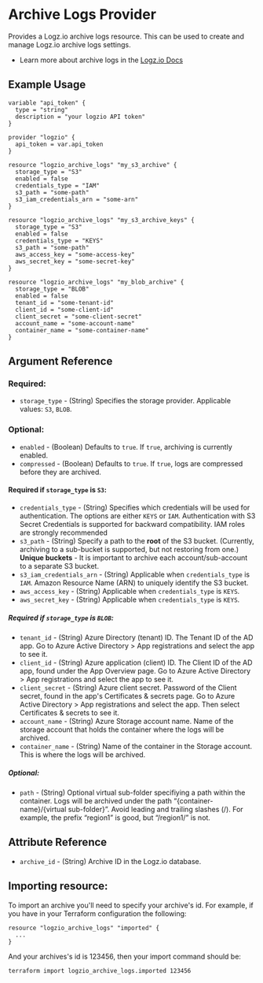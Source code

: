 # Archive Logs Provider

Provides a Logz.io archive logs resource. This can be used to create and manage Logz.io archive logs settings.

* Learn more about archive logs in the [Logz.io Docs](https://docs.logz.io/api/#tag/Archive-logs)

## Example Usage

```hcl
variable "api_token" {
  type = "string"
  description = "your logzio API token"
}

provider "logzio" {
  api_token = var.api_token
}

resource "logzio_archive_logs" "my_s3_archive" {
  storage_type = "S3"
  enabled = false
  credentials_type = "IAM"
  s3_path = "some-path"
  s3_iam_credentials_arn = "some-arn"
}

resource "logzio_archive_logs" "my_s3_archive_keys" {
  storage_type = "S3"
  enabled = false
  credentials_type = "KEYS"
  s3_path = "some-path"
  aws_access_key = "some-access-key"
  aws_secret_key = "some-secret-key"
}

resource "logzio_archive_logs" "my_blob_archive" {
  storage_type = "BLOB"
  enabled = false
  tenant_id = "some-tenant-id"
  client_id = "some-client-id"
  client_secret = "some-client-secret"
  account_name = "some-account-name"
  container_name = "some-container-name"
}

```

## Argument Reference

### Required:
* `storage_type` - (String) Specifies the storage provider. Applicable values: `S3`, `BLOB`.

### Optional:
* `enabled` - (Boolean) Defaults to `true`. If `true`, archiving is currently enabled.
* `compressed` - (Boolean) Defaults to `true`. If `true`, logs are compressed before they are archived.

#### Required if `storage_type` is `S3`:

* `credentials_type` - (String) Specifies which credentials will be used for authentication.
The options are either `KEYS` or `IAM`. Authentication with S3 Secret Credentials is supported for backward compatibility.
IAM roles are strongly recommended
* `s3_path` - (String) Specify a path to the **root** of the S3 bucket. (Currently, archiving to a sub-bucket is supported, but not restoring from one.) **Unique buckets** - It is important to archive each account/sub-account to a separate S3 bucket.
* `s3_iam_credentials_arn` - (String) Applicable when `credentials_type` is `IAM`. Amazon Resource Name (ARN) to uniquely identify the S3 bucket.
* `aws_access_key` - (String) Applicable when `credentials_type` is `KEYS`.
* `aws_secret_key` - (String) Applicable when `credentials_type` is `KEYS`.

##### Required if `storage_type` is `BLOB`:
* `tenant_id` - (String) Azure Directory (tenant) ID. The Tenant ID of the AD app. Go to Azure Active Directory > App registrations and select the app to see it.
* `client_id` - (String) Azure application (client) ID. The Client ID of the AD app, found under the App Overview page. Go to Azure Active Directory > App registrations and select the app to see it.
* `client_secret` - (String) Azure client secret. Password of the Client secret, found in the app's Certificates & secrets page. Go to Azure Active Directory > App registrations and select the app. Then select Certificates & secrets to see it.
* `account_name` - (String) Azure Storage account name. Name of the storage account that holds the container where the logs will be archived.
* `container_name` - (String) Name of the container in the Storage account. This is where the logs will be archived.

##### Optional:
* `path` - (String) Optional virtual sub-folder specifiying a path within the container. Logs will be archived under the path “{container-name}/{virtual sub-folder}”. Avoid leading and trailing slashes (/). For example, the prefix “region1” is good, but “/region1/” is not.

##  Attribute Reference
* `archive_id` - (String) Archive ID in the Logz.io database.

## Importing resource:
To import an archive you'll need to specify your archive's id.
For example, if you have in your Terraform configuration the following:

```hcl
resource "logzio_archive_logs" "imported" {
  ...
}
```

And your archives's id is 123456, then your import command should be:

```bash
terraform import logzio_archive_logs.imported 123456
```